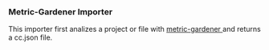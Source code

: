 ### Metric-Gardener Importer

This importer first analizes a project or file with [metric-gardener ](https://github.com/MaibornWolff/metric-gardener/)and returns a cc.json file.
